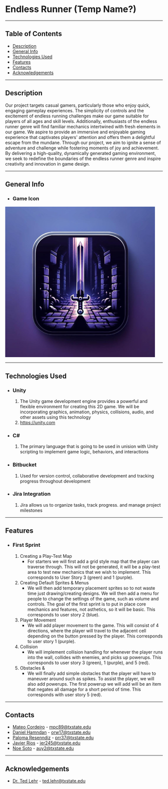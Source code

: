 # **Endless Runner** (Temp Name?)

---
## Table of Contents
* [Description](#description)
* [General Info](#general-info)
* [Technologies Used](#technologies-used)
* [Features](#features)
* [Contacts](#contacts)
* [Acknowledgements](#acknowledgements)

---
## Description

Our project targets casual gamers, particularly those who enjoy quick, engaging gameplay experiences. The simplicity of controls and the excitement of endless running challenges make our game suitable for players of all ages and skill levels. Additionally, enthusiasts of the endless runner genre will find familiar mechanics intertwined with fresh elements in our game.
We aspire to provide an immersive and enjoyable gaming experience that captivates players' attention and offers them a delightful escape from the mundane. Through our project, we aim to ignite a sense of adventure and challenge while fostering moments of joy and achievement. By delivering a high-quality, dynamically generated gaming environment, we seek to redefine the boundaries of the endless runner genre and inspire creativity and innovation in game design.

---
## General Info

* ### Game Icon
![Image Description](./Icon.png)

---
## Technologies Used
* ### Unity
	1. The Unity game development engine provides a powerful and flexible environment for creating this 2D game. We will be incorporating graphics, animation, physics, collisions, audio, and other assets using this technology
	2. https://unity.com
* ### C\#
	1. The primary language that is going to be used in unision with Unity scripting to implement game logic, behaviors, and interactions
* ### Bitbucket 
	1. Used for version control, collaborative development and tracking progress throughout development
* ### Jira Integration
	1. Jira allows us to organize tasks, track progress. and manage project milestones

---
## Features
* ### First Sprint
	1. Creating a Play-Test Map 
		- For starters we will first add a grid style map that the player can traverse through. This will not be generated, it will be a play-test area to test new mechanics that we wish to implement. This corresponds to User Story 3 (green) and 1 (purple).
	2. Creating Default Sprites & Menus
		- We will then add temporary placement sprites so to not waste time just drawing/creating designs. We will then add a menu for people to change the settings of the game, such as volume and controls. The goal of the first sprint is to put in place core mechanics and features, not asthetics, so it will be basic. This corresponds to user story 2 (blue).
	3. Player Movement
		- We will add player movement to the game. This will consist of 4 directions, where the player will travel to the adjacent cell depending on the button pressed by the player. This corresponds to user story 1 (purple).
	4. Collision
		- We will implement collision handling for whenever the player runs into the wall, collides with enemies, and picks up powerups. This corresponds to user story 3 (green), 1 (purple), and 5 (red). 
	5. Obstacles & 
		- We will finally add simple obstacles that the player will have to maneuver around such as spikes. To assist the player, we will also add powerups. The first powerup we will add will be an item that negates all damage for a short period of time. This corresponds with user story 5 (red).

---
## Contacts
- [Mateo Cordeiro](www.linkedin.com/in/mateo-cordeiro-bb3a41b7) - mpc89@txstate.edu
- [Daniel Hamndan]() - orw17@txstate.edu
- [Paloma Resenndiz]() - prr37@txstate.edu
- [Javier Rios]() - jer245@txstate.edu
- [Noe Soto]() - auy2@txstate.edu

---
## Acknowledgements
- [Dr. Ted Lehr]() - ted.lehr@txstate.edu

